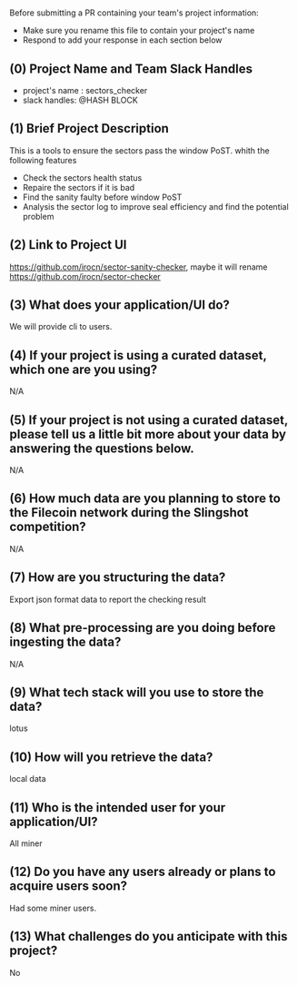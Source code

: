 # <Project Name>

Before submitting a PR containing your team's project information:
- Make sure you rename this file to contain your project's name
- Respond to add your response in each section below

## (0) Project Name and Team Slack Handles
- project's name : sectors_checker
- slack handles: @HASH BLOCK

## (1) Brief Project Description
This is a tools to ensure the sectors pass the window PoST. whith the following features
- Check the sectors health status
- Repaire the sectors if it is bad
- Find the sanity faulty before window PoST
- Analysis the sector log to improve seal efficiency and find the potential problem

## (2) Link to Project UI

https://github.com/irocn/sector-sanity-checker, maybe it will rename https://github.com/irocn/sector-checker

## (3) What does your application/UI do?
We will provide cli to users.

## (4) If your project is using a curated dataset, which one are you using?
N/A

## (5) If your project is not using a curated dataset, please tell us a little bit more about your data by answering the questions below.

N/A

## (6) How much data are you planning to store to the Filecoin network during the Slingshot competition?

N/A

## (7) How are you structuring the data?
Export json format data to report the checking result


## (8) What pre-processing are you doing before ingesting the data?
N/A

## (9)  What tech stack will you use to store the data?

lotus

## (10) How will you retrieve the data?
local data

## (11) Who is the intended user for your application/UI?

All miner

## (12) Do you have any users already or plans to acquire users soon?

Had some miner users.

## (13) What challenges do you anticipate with this project?
No
